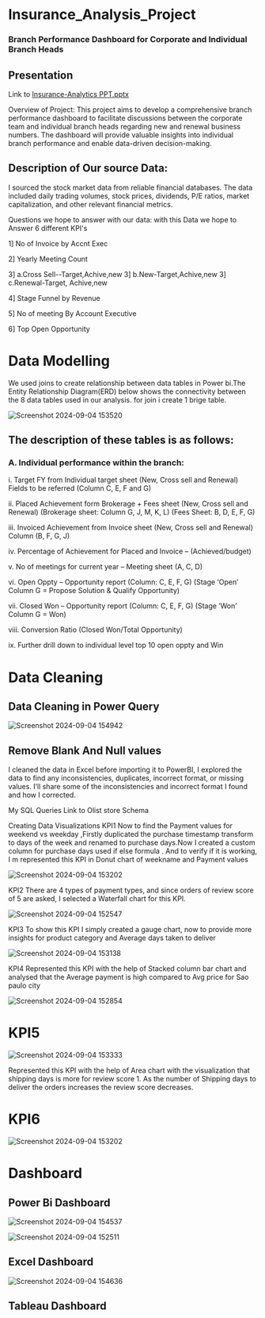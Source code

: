 # Insurance_Analysis_Project

### Branch Performance Dashboard for Corporate and Individual Branch Heads

## Presentation

Link to [Insurance-Analytics  PPT.pptx](https://github.com/user-attachments/files/16868192/Insurance-Analytics.PPT.pptx)

Overview of Project:
This project aims to develop a comprehensive branch performance dashboard to facilitate discussions between the corporate team and individual branch heads regarding new and renewal business numbers. The dashboard will provide valuable insights into individual branch performance and enable data-driven decision-making.

## Description of Our source Data:

I sourced the stock market data from reliable financial databases. The data included daily trading volumes, stock prices, dividends, P/E ratios, market capitalization, and other relevant financial metrics.

Questions we hope to answer with our data:
with this Data we hope to Answer 6 different KPI's


1] No of Invoice by Accnt Exec

2] Yearly Meeting Count

3] a.Cross Sell--Target,Achive,new
3] b.New-Target,Achive,new
3] c.Renewal-Target, Achive,new

4] Stage Funnel by Revenue

5] No of meeting By Account Executive
 
6] Top Open Opportunity


# Data Modelling
We used joins to create relationship between data tables in Power bi.The Entity Relationship Diagram(ERD) below shows the connectivity between the 8 data tables used in our analysis. for join i create 1 brige table.

![Screenshot 2024-09-04 153520](https://github.com/user-attachments/assets/4f4cb59a-47d9-45b8-9123-bcfec678c3f2)


## The description of these tables is as follows:

### A.	Individual performance within the branch:
i.	Target FY from Individual target sheet (New, Cross sell and Renewal) Fields to be referred (Column C, E, F and G)

ii.	Placed Achievement form Brokerage + Fees sheet (New, Cross sell and Renewal)
(Brokerage sheet: Column G, J, M, K, L) (Fees Sheet: B, D, E, F, G)

iii.	Invoiced Achievement from Invoice sheet (New, Cross sell and Renewal) Column (B, F, G, J)

iv.	Percentage of Achievement for Placed and Invoice – (Achieved/budget)

v.	No of meetings for current year – Meeting sheet (A, C, D)

vi.	Open Oppty – Opportunity report (Column: C, E, F, G) (Stage ‘Open’ Column G = Propose Solution & Qualify Opportunity)

vii.	Closed Won – Opportunity report (Column: C, E, F, G) (Stage ‘Won’ Column G = Won)

viii.	Conversion Ratio (Closed Won/Total Opportunity)

ix.	Further drill down to individual level top 10 open oppty and Win 

# Data Cleaning
## Data Cleaning in Power Query

![Screenshot 2024-09-04 154942](https://github.com/user-attachments/assets/69130de8-b029-4b5f-b2d8-f72b566e2355)


## Remove Blank And Null values

I cleaned the data in Excel before importing it to PowerBI, I explored the data to find any inconsistencies, duplicates, incorrect format, or missing values. I’ll share some of the inconsistencies and incorrect format I found and how I corrected. 

My SQL Queries
Link to Olist store Schema

Creating Data Visualizations
KPI1
Now to find the Payment values for weekend vs weekday ,Firstly duplicated the purchase timestamp transform to days of the week and renamed to purchase days.Now I created a custom column for purchase days used if else formula . And to verify if it is working, I m represented this KPI in Donut chart of weekname and Payment values


![Screenshot 2024-09-04 153202](https://github.com/user-attachments/assets/a60c1240-32db-402d-bbba-4bbf5a436c0c)

KPI2
There are 4 types of payment types, and since orders of review score of 5 are asked, I selected a Waterfall chart for this KPI.


![Screenshot 2024-09-04 152547](https://github.com/user-attachments/assets/2bafe8bd-7f84-467a-af6a-292e38e46e6c)

KPI3
To show this KPI I simply created a gauge chart, now to provide more insights for product category and Average days taken to deliver


![Screenshot 2024-09-04 153138](https://github.com/user-attachments/assets/b03c468c-ec0f-428a-bb10-90c0c2e93261)

KPI4
Represented this KPI with the help of Stacked column bar chart and analysed that the Average payment is high compared to Avg price for Sao paulo city

![Screenshot 2024-09-04 152854](https://github.com/user-attachments/assets/14163720-bba2-4abb-8f31-a4a89bcff06c)


# KPI5

![Screenshot 2024-09-04 153333](https://github.com/user-attachments/assets/e1130f1b-86b2-4dba-b7b2-fe43c6fafe7c)


Represented this KPI with the help of Area chart with the visualization that shipping days is more for review score 1. As the number of Shipping days to deliver the orders increases the review score decreases.


# KPI6
![Screenshot 2024-09-04 153202](https://github.com/user-attachments/assets/bf1ed6f5-daf3-4ae0-869d-dcbd45d040ff)

# Dashboard

## Power Bi Dashboard

![Screenshot 2024-09-04 154537](https://github.com/user-attachments/assets/766f2bd8-a95f-4a7b-8df7-f2583f385adb)


![Screenshot 2024-09-04 152511](https://github.com/user-attachments/assets/2102e2aa-055b-4061-87c9-64f4a6bc1008)

## Excel Dashboard

![Screenshot 2024-09-04 154636](https://github.com/user-attachments/assets/a04859bc-193f-4670-8da9-3f31713ac9e1)

## Tableau Dashboard


